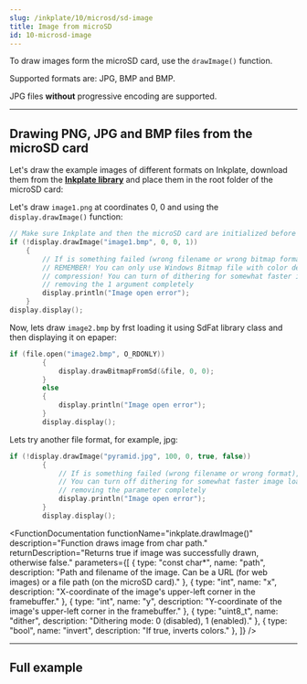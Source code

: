 ```yaml
---
slug: /inkplate/10/microsd/sd-image
title: Image from microSD
id: 10-microsd-image
---
```


To draw images form the microSD card, use the `drawImage()` function.

<InfoBox>Supported formats are: JPG, BMP and BMP.</InfoBox>

<WarningBox>JPG files **without** progressive encoding are supported.</WarningBox>

---

## Drawing PNG, JPG and BMP files from the microSD card

Let's draw the example images of different formats on Inkplate, download them from the [**Inkplate library**](https://github.com/SolderedElectronics/Inkplate-Arduino-library/tree/7694c2963e95560dfc71d0b26bd8bf1960e08b6e/examples/Inkplate10/Advanced/SD/Inkplate10_SD_Pictures) and place them in the root folder of the microSD card:

Let's draw `image1.png` at coordinates 0, 0 and using the `display.drawImage()` function:

```cpp
// Make sure Inkplate and then the microSD card are initialized before this
if (!display.drawImage("image1.bmp", 0, 0, 1))
    {
        // If is something failed (wrong filename or wrong bitmap format), write error message on the screen.
        // REMEMBER! You can only use Windows Bitmap file with color depth of 1, 4, 8 or 24 bits with no
        // compression! You can turn of dithering for somewhat faster image load by changing the last 1 to 0, or
        // removing the 1 argument completely
        display.println("Image open error");
    }
display.display();
```
Now, lets draw `image2.bmp` by frst loading it using SdFat library class and then displaying it on epaper:

```cpp
if (file.open("image2.bmp", O_RDONLY))
        {
            display.drawBitmapFromSd(&file, 0, 0);
        }
        else
        {
            display.println("Image open error");
        }   
        display.display();
```

Lets try another file format, for example, jpg:
```cpp
if (!display.drawImage("pyramid.jpg", 100, 0, true, false))
        {
            // If is something failed (wrong filename or wrong format), write error message on the screen.
            // You can turn off dithering for somewhat faster image load by changing the fifth parameter to false, or
            // removing the parameter completely
            display.println("Image open error");
        }       
        display.display();
```
<FunctionDocumentation
    functionName="inkplate.drawImage()"
    description="Function draws image from char path."
    returnDescription="Returns true if image was successfully drawn, otherwise false."
    parameters={[
    { type: "const char*", name: "path", description: "Path and filename of the image. Can be a URL (for web images) or a file path (on the microSD card)." },
    { type: "int", name: "x", description: "X-coordinate of the image's upper-left corner in the framebuffer." },
    { type: "int", name: "y", description: "Y-coordinate of the image's upper-left corner in the framebuffer." },
    { type: "uint8_t", name: "dither", description: "Dithering mode: 0 (disabled), 1 (enabled)." },
    { type: "bool", name: "invert", description: "If true, inverts colors." },
    ]}
/>

---

## Full example

<QuickLink 
  title="Inkplate10_SD_Pictures.ino" 
  description="This example will show you how you can read .bmp and .jpeg files (pictures) from SD card and display that image on e-paper display."
  url="https://github.com/SolderedElectronics/Inkplate-Arduino-library/blob/7694c2963e95560dfc71d0b26bd8bf1960e08b6e/examples/Inkplate10/Advanced/SD/Inkplate10_SD_Pictures/Inkplate10_SD_Pictures.ino" 
/>